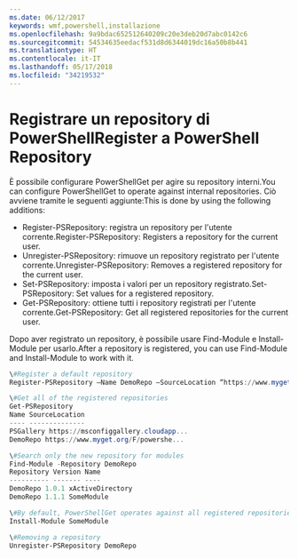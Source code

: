 ```yaml
---
ms.date: 06/12/2017
keywords: wmf,powershell,installazione
ms.openlocfilehash: 9a9bdac652512640209c20e3deb20d7abc0142c6
ms.sourcegitcommit: 54534635eedacf531d8d6344019dc16a50b8b441
ms.translationtype: HT
ms.contentlocale: it-IT
ms.lasthandoff: 05/17/2018
ms.locfileid: "34219532"
---
```

# <a name="register-a-powershell-repository"></a><span data-ttu-id="62f69-102">Registrare un repository di PowerShell</span><span class="sxs-lookup"><span data-stu-id="62f69-102">Register a PowerShell Repository</span></span>
<span data-ttu-id="62f69-103">È possibile configurare PowerShellGet per agire su repository interni.</span><span class="sxs-lookup"><span data-stu-id="62f69-103">You can configure PowerShellGet to operate against internal repositories.</span></span> <span data-ttu-id="62f69-104">Ciò avviene tramite le seguenti aggiunte:</span><span class="sxs-lookup"><span data-stu-id="62f69-104">This is done by using the following additions:</span></span>
- <span data-ttu-id="62f69-105">Register-PSRepository: registra un repository per l'utente corrente.</span><span class="sxs-lookup"><span data-stu-id="62f69-105">Register-PSRepository: Registers a repository for the current user.</span></span>
- <span data-ttu-id="62f69-106">Unregister-PSRepository: rimuove un repository registrato per l'utente corrente.</span><span class="sxs-lookup"><span data-stu-id="62f69-106">Unregister-PSRepository: Removes a registered repository for the current user.</span></span>
- <span data-ttu-id="62f69-107">Set-PSRepository: imposta i valori per un repository registrato.</span><span class="sxs-lookup"><span data-stu-id="62f69-107">Set-PSRepository: Set values for a registered repository.</span></span>
- <span data-ttu-id="62f69-108">Get-PSRepository: ottiene tutti i repository registrati per l'utente corrente.</span><span class="sxs-lookup"><span data-stu-id="62f69-108">Get-PSRepository: Get all registered repositories for the current user.</span></span>

<span data-ttu-id="62f69-109">Dopo aver registrato un repository, è possibile usare Find-Module e Install-Module per usarlo.</span><span class="sxs-lookup"><span data-stu-id="62f69-109">After a repository is registered, you can use Find-Module and Install-Module to work with it.</span></span>

```powershell
\#Register a default repository
Register-PSRepository –Name DemoRepo –SourceLocation “https://www.myget.org/F/powershellgetdemo/api/v2” –PublishLocation “<https://www.myget.org/F/powershellgetdemo/api/v2>/package” –InstallationPolicy –Trusted

\#Get all of the registered repositories
Get-PSRepository
Name SourceLocation
---- --------------
PSGallery https://msconfiggallery.cloudapp...
DemoRepo https://www.myget.org/F/powershe...

\#Search only the new repository for modules
Find-Module -Repository DemoRepo
Repository Version Name
---------- ------- ----
DemoRepo 1.0.1 xActiveDirectory
DemoRepo 1.1.1 SomeModule

\#By default, PowerShellGet operates against all registered repositories when none is specified. In this example, the “SomeModule” module is installed from the DemoRepo.
Install-Module SomeModule

\#Removing a repository
Unregister-PSRepository DemoRepo
```
